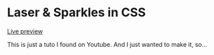 # Laser & Sparkles in CSS

[Live preview]()

This is just a tuto I found on Youtube. And I just wanted to make it, so...
